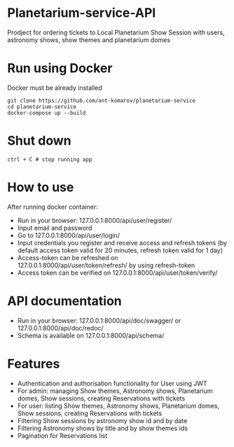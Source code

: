# Planetarium-service-API

Prodject for ordering tickets to Local Planetarium Show Session with users, astronomy shows, show themes and planetarium domes

# Run using Docker

Docker must be already installed

```shell
git clone https://github.com/ant-komarov/planetarium-service
cd planetarium-service
docker-compose up --build
```

# Shut down

```shell
ctrl + C # stop running app
```

# How to use

After running docker container:
* Run in your browser: 127.0.0.1:8000/api/user/register/
* Input email and password
* Go to 127.0.0.1:8000/api/user/login/
* Input credentials you register and receive access and refresh tokens (by default access token valid for 20 minutes, refresh token valid for 1 day)
* Access-token can be refreshed on 127.0.0.1:8000/api/user/token/refresh/ by using refresh-token
* Access token can be verified on 127.0.0.1:8000/api/user/token/verify/

# API documentation
* Run in your browser: 127.0.0.1:8000/api/doc/swagger/ or 127.0.0.1:8000/api/doc/redoc/
* Schema is available on 127.0.0.1:8000/api/schema/

# Features

* Authentication and authorisation functionality for User using JWT
* For admin: managing Show themes, Astronomy shows, Planetarium domes, Show sessions, creating Reservations with tickets
* For user: listing Show themes, Astronomy shows, Planetarium domes, Show sessions, creating Reservations with tickets
* Filtering Show sessions by astronomy show id and by date
* Filtering Astronomy shows by title and by show themes ids
* Pagination for Reservations list


